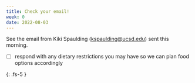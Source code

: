 ```yaml
---
title: Check your email!
week: 0
date: 2022-08-03
---
```


See the email from Kiki Spaulding (kspaulding@ucsd.edu) sent this morning.

- [ ] respond with any dietary restrictions you may have so we can plan food options accordingly

{: .fs-5 }